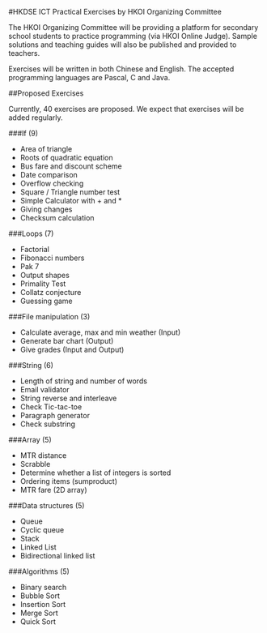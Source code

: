 #HKDSE ICT Practical Exercises by HKOI Organizing Committee

The HKOI Organizing Committee will be providing a platform for secondary school students to practice programming (via HKOI Online Judge). Sample solutions and teaching guides will also be published and provided to teachers.

Exercises will be written in both Chinese and English. The accepted programming languages are Pascal, C and Java.

##Proposed Exercises

Currently, 40 exercises are proposed. We expect that exercises will be added regularly.

###If (9)
* Area of triangle
* Roots of quadratic equation
* Bus fare and discount scheme
* Date comparison
* Overflow checking
* Square / Triangle number test
* Simple Calculator with + and *
* Giving changes
* Checksum calculation

###Loops (7)
* Factorial
* Fibonacci numbers
* Pak 7
* Output shapes
* Primality Test
* Collatz conjecture
* Guessing game

###File manipulation (3)
* Calculate average, max and min weather (Input)
* Generate bar chart (Output)
* Give grades (Input and Output)

###String (6)
* Length of string and number of words
* Email validator
* String reverse and interleave
* Check Tic-tac-toe
* Paragraph generator
* Check substring

###Array (5)
* MTR distance
* Scrabble
* Determine whether a list of integers is sorted
* Ordering items (sumproduct)
* MTR fare (2D array)

###Data structures (5)
* Queue
* Cyclic queue
* Stack
* Linked List
* Bidirectional linked list

###Algorithms (5)
* Binary search
* Bubble Sort
* Insertion Sort
* Merge Sort
* Quick Sort
